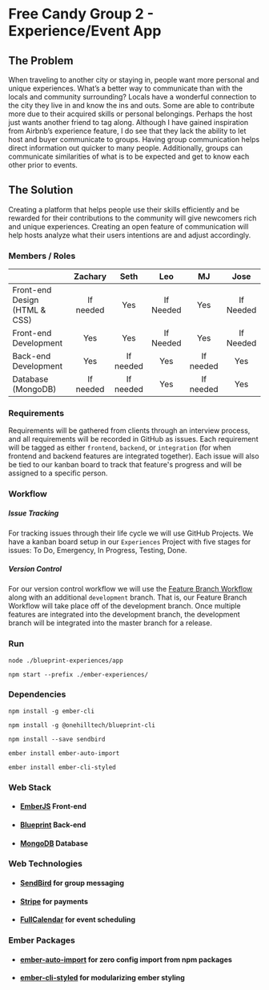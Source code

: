 # Free Candy Group 2 - Experience/Event App

## The Problem

When traveling to another city or staying in, people want more personal and unique experiences. What’s a better way to communicate than with the
locals and community surrounding? Locals have a wonderful connection to the city they live in and know the ins and outs. Some are able to contribute more due to their acquired skills or personal belongings. Perhaps the host just wants another friend to tag along. Although I have gained inspiration from Airbnb’s experience feature, I do see that they lack the ability to let host and buyer communicate to groups. Having group communication helps direct information out quicker to many people. Additionally, groups can communicate similarities of what is to be expected and get to know each other prior to events.

## The Solution

Creating a platform that helps people use their skills efficiently and be rewarded for their contributions to the community will give newcomers rich and unique experiences. Creating an open feature of communication will help hosts analyze what their users intentions are and adjust accordingly.

### Members / Roles

|                                   | Zachary       | Seth       | Leo       | MJ        | Jose      |
| --------------------------------- | :-----------: |:----------:| :--------:| :-------: | :-------: |
| Front-end Design (HTML & CSS)     | If needed     | Yes        | If Needed | Yes       | If Needed |
| Front-end Development             | Yes           | Yes        | If Needed | Yes       | If Needed |
| Back-end Development              | Yes           | If needed  | Yes       | If needed | Yes       |
| Database (MongoDB)                | If needed     | If needed  | Yes       | If needed | Yes       |

### Requirements

Requirements will be gathered from clients through an interview process, and all requirements will be recorded in GitHub as issues. Each requirement will be tagged as either `frontend`, `backend`, or `integration` (for when frontend and backend features are integrated together). Each issue will also be tied to our kanban board to track that feature's progress and will be assigned to a specific person. 

### Workflow

##### Issue Tracking

For tracking issues through their life cycle we will use GitHub Projects. We have a kanban board setup in our `Experiences` Project with five stages for issues: To Do, Emergency, In Progress, Testing, Done.

##### Version Control

For our version control workflow we will use the [Feature Branch Workflow](https://www.atlassian.com/git/tutorials/comparing-workflows/feature-branch-workflow) along with an additional `development` branch. That is, our Feature Branch Workflow will take place off of the development branch. Once multiple features are integrated into the development branch, the development branch will be integrated into the master branch for a release.

### Run

`node ./blueprint-experiences/app`

`npm start --prefix ./ember-experiences/`


### Dependencies

`npm install -g ember-cli`

`npm install -g @onehilltech/blueprint-cli`

`npm install --save sendbird`

`ember install ember-auto-import`

`ember install ember-cli-styled`

### Web Stack

* #### [EmberJS](https://www.emberjs.com/) Front-end

* #### [Blueprint](https://blueprint.onehilltech.com/) Back-end

* #### [MongoDB](https://www.mongodb.com/) Database

### Web Technologies

* #### [SendBird](https://docs.sendbird.com/javascript/quick_start) for group messaging

* #### [Stripe](https://stripe.com/us/payments) for payments

* #### [FullCalendar](https://fullcalendar.io/) for event scheduling

### Ember Packages

* #### [ember-auto-import](https://github.com/ef4/ember-auto-import) for zero config import from npm packages

* #### [ember-cli-styled](https://github.com/onehilltech/ember-cli-styled) for modularizing ember styling
